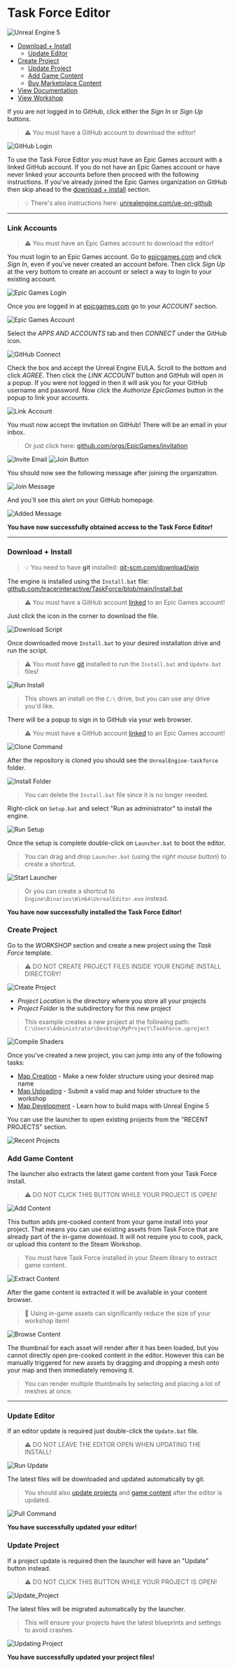 # Task Force Editor

![Unreal Engine 5](https://github.com/tracerinteractive/TaskForce/assets/43829991/e6425103-4c18-41f1-ab3c-2002825fbe44)

* [Download + Install](#download--install)
	* [Update Editor](#update-editor)
* [Create Project](#create-project)
	* [Update Project](#update-project)
	* [Add Game Content](#add-game-content)
	* [Buy Marketplace Content](https://www.unrealengine.com/marketplace/store)
* [View Documentation](../../wiki)
* [View Workshop](https://steamcommunity.com/app/611300/workshop/)

If you are not logged in to GitHub, click either the *Sign In* or *Sign Up* buttons.
> :warning: You must have a GitHub account to download the editor!

![GitHub Login](https://github.com/tracerinteractive/TaskForce/assets/43829991/eab20d9f-909b-49bd-8f01-4a40e60b5ee7)

To use the Task Force Editor you must have an Epic Games account with a linked GitHub account. If you do not have an Epic Games account or have never linked your accounts before then proceed with the following instructions. If you've already joined the Epic Games organization on GitHub then skip ahead to the [download + install](#download--install) section.
> :bulb: There's also instructions here: [unrealengine.com/ue-on-github](https://www.unrealengine.com/ue-on-github)

---

### Link Accounts
> :warning: You must have an Epic Games account to download the editor!

You must login to an Epic Games account. Go to [epicgames.com](https://epicgames.com) and click *Sign In*, even if you've never created an account before. Then click *Sign Up* at the very bottom to create an account or select a way to login to your existing account.

![Epic Games Login](https://github.com/tracerinteractive/TaskForce/assets/43829991/f0edb2a0-ed69-408b-bdc0-8aa499363261)

Once you are logged in at [epicgames.com](https://epicgames.com) go to your *ACCOUNT* section.

![Epic Games Account](https://github.com/tracerinteractive/TaskForce/assets/43829991/e6ae7a9e-9b3a-47c9-a85f-9c6957fe0f8f)

Select the *APPS AND ACCOUNTS* tab and then *CONNECT* under the GitHub icon.

![GitHub Connect](https://github.com/tracerinteractive/TaskForce/assets/43829991/823b3af5-6a8f-4b77-91b9-2df984e1d96c)

Check the box and accept the Unreal Engine EULA. Scroll to the bottom and click *AGREE*. Then click the *LINK ACCOUNT* button and GitHub will open in a popup. If you were not logged in then it will ask you for your GitHub username and password. Now click the *Authorize EpicGames* button in the popup to link your accounts.

![Link Account](https://github.com/tracerinteractive/TaskForce/assets/43829991/3168aded-58f0-455a-9d1f-0f7d58e6bf6b)

You must now accept the invitation on GitHub! There will be an email in your inbox.
> Or just click here: [github.com/orgs/EpicGames/invitation](https://github.com/orgs/EpicGames/invitation)

![Invite Email](https://github.com/tracerinteractive/TaskForce/assets/43829991/bcb69b2b-c90b-4f71-947d-b4278ecff74c)
![Join Button](https://github.com/tracerinteractive/TaskForce/assets/43829991/232da7f9-6f4a-48e1-8008-5e07c4e74739)

You should now see the following message after joining the organization.

![Join Message](https://github.com/tracerinteractive/TaskForce/assets/43829991/aa7a2ea2-6388-4e88-a3b9-e82784a2254e)

And you'll see this alert on your GitHub homepage.

![Added Message](https://github.com/tracerinteractive/TaskForce/assets/43829991/4d1f38f9-7f88-48f1-8d8f-da996c0158e9)

**You have now successfully obtained access to the Task Force Editor!**

---

### Download + Install
> :bulb: You need to have **git** installed: [git-scm.com/download/win](https://git-scm.com/download/win)

The engine is installed using the `Install.bat` file:  
[github.com/tracerinteractive/TaskForce/blob/main/Install.bat](https://github.com/tracerinteractive/TaskForce/blob/main/Install.bat)
> :warning: You must have a GitHub account [linked](#link-accounts) to an Epic Games account!  

Just click the icon in the corner to download the file.

![Download Script](https://github.com/tracerinteractive/TaskForce/assets/43829991/5d9054e8-115b-4f98-a595-1ca8ba2dc40c)

Once downloaded move `Install.bat` to your desired installation drive and run the script.
> :warning: You must have [git](https://git-scm.com/download/win) installed to run the `Install.bat` and `Update.bat` files!

![Run Install](https://github.com/tracerinteractive/TaskForce/assets/43829991/1dcd0b0f-6dea-4595-b38e-01db25dd22be)
> This shows an install on the `C:\` drive, but you can use any drive you'd like.

There will be a popup to sign in to GitHub via your web browser.
> :warning: You must have a GitHub account [linked](#link-accounts) to an Epic Games account!  

![Clone Command](https://github.com/tracerinteractive/TaskForce/assets/43829991/128ad41a-6a18-42fc-bcba-fd6acc903134)

After the repository is cloned you should see the `UnrealEngine-taskforce` folder.

![Install Folder](https://github.com/tracerinteractive/TaskForce/assets/43829991/628e0c10-893d-4f6b-8e9a-97cf0c9f02a7)
> You can delete the `Install.bat` file since it is no longer needed.

Right-click on `Setup.bat` and select "Run as administrator" to install the engine.

![Run Setup](https://github.com/tracerinteractive/TaskForce/assets/43829991/039f7c24-0d4c-4616-bee9-f5c0b847529d)

Once the setup is complete double-click on `Launcher.bat` to boot the editor.
> You can drag and drop `Launcher.bat` (using the *right mouse button*) to create a shortcut.

![Start Launcher](https://github.com/tracerinteractive/TaskForce/assets/43829991/328b1d12-d8bf-4ef0-a40d-1e95aba81a24)
> Or you can create a shortcut to `Engine\Binaries\Win64\UnrealEditor.exe` instead.

**You have now successfully installed the Task Force Editor!**

### Create Project
Go to the *WORKSHOP* section and create a new project using the *Task Force* template.
> :warning: DO NOT CREATE PROJECT FILES INSIDE YOUR ENGINE INSTALL DIRECTORY! 

![Create Project](https://github.com/tracerinteractive/TaskForce/assets/43829991/0582ff91-ebc8-4b84-a43f-4776e2bebadd)

- *Project Location* is the directory where you store all your projects
- *Project Folder* is the subdirectory for this new project
> This example creates a new project at the following path:  
> `C:\Users\Administrator\Desktop\MyProject\TaskForce.uproject`  

![Compile Shaders](https://github.com/tracerinteractive/TaskForce/assets/43829991/0e3d0425-a832-4ee0-8948-11198021bdca)

Once you've created a new project, you can jump into any of the following tasks:

* [Map Creation](../../wiki/Create-Map) - Make a new folder structure using your desired map name
* [Map Uploading](../../wiki/Upload-Map) - Submit a valid map and folder structure to the workshop
* [Map Development](../../wiki/Develop-Maps) - Learn how to build maps with Unreal Engine 5

You can use the launcher to open existing projects from the "RECENT PROJECTS" section.

![Recent Projects](https://github.com/tracerinteractive/TaskForce/assets/43829991/3e58dbe1-619b-481f-a8b3-8dbcd676a77f)

### Add Game Content

The launcher also extracts the latest game content from your Task Force install.
> :warning: DO NOT CLICK THIS BUTTON WHILE YOUR PROJECT IS OPEN!

![Add Content](https://github.com/tracerinteractive/TaskForce/assets/43829991/eb1b7d98-fe3e-46d5-baa3-efdb9cdf70fb)

This button adds pre-cooked content from your game install into your project. That means you can use existing assets from Task Force that are already part of the in-game download. It will not require you to cook, pack, or upload this content to the Steam Workshop.
> You must have Task Force installed in your Steam library to extract game content.

![Extract Content](https://github.com/tracerinteractive/TaskForce/assets/43829991/98174ddc-16be-4e16-aa32-ec1fe9caef0a)

After the game content is extracted it will be available in your content browser.
> :rocket: Using in-game assets can significantly reduce the size of your workshop item!

![Browse Content](https://github.com/tracerinteractive/TaskForce/assets/43829991/bb2b3e3c-0055-4207-92ba-3733480d8df2)

The thumbnail for each asset will render after it has been loaded, but you cannot directly open pre-cooked content in the editor. However this can be manually triggered for new assets by dragging and dropping a mesh onto your map and then immediately removing it.
> You can render multiple thumbnails by selecting and placing a lot of meshes at once.

---

### Update Editor

If an editor update is required just double-click the `Update.bat` file.
> :warning: DO NOT LEAVE THE EDITOR OPEN WHEN UPDATING THE INSTALL!

![Run Update](https://github.com/tracerinteractive/TaskForce/assets/43829991/09640fae-292d-4e2b-9007-571738d54b8c)

The latest files will be downloaded and updated automatically by git.
> You should also [update projects](#update-project) and [game content](#add-game-content) after the editor is updated.

![Pull Command](https://github.com/tracerinteractive/TaskForce/assets/43829991/eafb4822-3bfe-4c21-91ae-345272cd6c63)

**You have successfully updated your editor!**

### Update Project

If a project update is required then the launcher will have an "Update" button instead.
> :warning: DO NOT CLICK THIS BUTTON WHILE YOUR PROJECT IS OPEN!

![Update_Project](https://github.com/tracerinteractive/TaskForce/assets/43829991/6d990974-db87-4c9b-9ec4-624843dbefce)

The latest files will be migrated automatically by the launcher.
> This will ensure your projects have the latest blueprints and settings to avoid crashes.

![Updating Project](https://github.com/tracerinteractive/TaskForce/assets/43829991/0e148325-ae27-47fe-b5d4-16421a3147ee)

**You have successfully updated your project files!**
